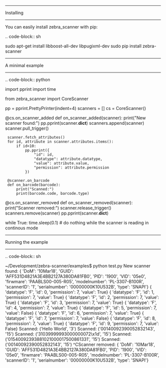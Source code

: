 **********
Installing
**********

You can easily install zebra_scanner with pip:

.. code-block:: sh

 sudo apt-get install libboost-all-dev libpugixml-dev
 sudo pip install zebra-scanner


*****************
A minimal example
*****************

.. code-block:: python

 import pprint
 import time
 
 from zebra_scanner import CoreScanner
 
 pp = pprint.PrettyPrinter(indent=4)
 scanners = []
 cs = CoreScanner()
 
 
 @cs.on_scanner_added
 def on_scanner_added(scanner):
     print("New scanner found:")
     pp.pprint(scanner.__dict__)
     scanners.append(scanner)
     scanner.pull_trigger()
 
     scanner.fetch_attributes()
     for id, attribute in scanner.attributes.items():
         if id<10:
             pp.pprint({
                 "id": id,
                 "datatype": attribute.datatype,
                 "value": attribute.value,
                 "permission": attribute.permission
             })
 
     @scanner.on_barcode
     def on_barcode(barcode):
         print("Scanned:")
         print(barcode.code, barcode.type)
 
 @cs.on_scanner_removed
 def on_scanner_removed(scanner):
     print("Scanner removed:")
     scanner.release_trigger()
     scanners.remove(scanner)
     pp.pprint(scanner.__dict__)
 
 while True:
     time.sleep(0.1)
     # do nothing while the scanner is reading in continous mode


*******************
Running the example
*******************

.. code-block:: sh

 ~/Development/zebra-scanner/examples$ python test.py
 New scanner found:
 {   'DoM': '10Mar18',
     'GUID': 'AFF531D4821A3E4BB2127A380DA81FB0',
     'PID': '1900',
     'VID': '05e0',
     'firwmare': 'PAABLS00-005-R05',
     'modelnumber': 'PL-3307-B100R',
     'scannerID': '1',
     'serialnumber': '00000000K10U532B',
     'type': 'SNAPI'}
 {   'datatype': 'F', 'id': 0, 'permission': 7, 'value': True}
 {   'datatype': 'F', 'id': 1, 'permission': 7, 'value': True}
 {   'datatype': 'F', 'id': 2, 'permission': 7, 'value': True}
 {   'datatype': 'F', 'id': 3, 'permission': 7, 'value': True}
 {   'datatype': 'F', 'id': 4, 'permission': 7, 'value': True}
 {   'datatype': 'F', 'id': 5, 'permission': 7, 'value': False}
 {   'datatype': 'F', 'id': 6, 'permission': 7, 'value': True}
 {   'datatype': 'F', 'id': 7, 'permission': 7, 'value': False}
 {   'datatype': 'F', 'id': 8, 'permission': 7, 'value': True}
 {   'datatype': 'F', 'id': 9, 'permission': 7, 'value': False}
 Scanned:
 ('Hello World', '3')
 Scanned:
 ('00140092390052832143', '15')
 Scanned:
 ('31039999993000000072\x1d', '15')
 Scanned:
 ('01540092393881021000017500861331', '15')
 Scanned:
 ('00140092390052832143', '15')
 ^CScanner removed:
 {   'DoM': '10Mar18',
     'GUID': 'AFF531D4821A3E4BB2127A380DA81FB0',
     'PID': '1900',
     'VID': '05e0',
     'firwmare': 'PAABLS00-005-R05',
     'modelnumber': 'PL-3307-B100R',
     'scannerID': '1',
     'serialnumber': '00000000K10U532B',
     'type': 'SNAPI'}


